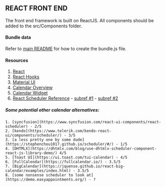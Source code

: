 ## REACT FRONT END
The front end framework is built on ReactJS. All components should be added to the src/Components folder. 

#### Bundle data
 Refer to [main README](../README.md) for how to create the bundle.js file.

#### Resources
  1. [React](https://reactjs.org/)
  2. [React Hooks](https://reactjs.org/docs/hooks-intro.html)
  3. [Material UI](https://material-ui.com/)
  4. [Calendar Overview](https://js.devexpress.com/Documentation/Guide/Widgets/Calendar/Overview/)
  5. [Calendar Widget](https://js.devexpress.com/Demos/WidgetsGallery/Demo/Calendar/Overview/React/Light/)
  6. [React Scheduler Reference](https://devexpress.github.io/devextreme-reactive/react/scheduler/docs/reference/scheduler/)
    - [subref #1](https://js.devexpress.com/Documentation/Guide/Widgets/Scheduler/Appointments/Customize_Appointment_Tooltip/)
    - [subref #2](https://js.devexpress.com/Demos/WidgetsGallery/Demo/Scheduler/LimitAppointmentCountPerCell/React/Dark/)
  ##### Some potential other calendar alternatives:
    1. [syncfusion](https://www.syncfusion.com/react-ui-components/react-scheduler) - 2/5
    2. [kendo](https://www.telerik.com/kendo-react-ui/components/scheduler/) - 3/5
    3. [a less pretty one by some dude](https://stephenchou1017.github.io/scheduler/#/) - 1/5
    4. [DHTMLX](https://dhtmlx.com/blog/use-dhtmlx-scheduler-component-react-js-library-demo/) 4/5
    5. [Toast UI](https://ui.toast.com/tui-calendar) - 4/5
    6. [FullCalendar](https://fullcalendar.io/) - 3.5/5
    7. [BigCalendar](https://jquense.github.io/react-big-calendar/examples/index.html) - 3.5/5
    8. [some nonsense scheduler to look at](https://demo.easyappointments.org/) - ?